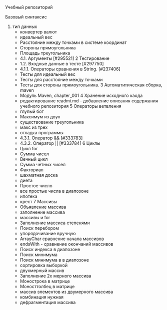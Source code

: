Учебный репозиторий

Базовый синтаксис

1. тип данных
    * конвертер валют
    * идеальный вес
    * Расстояние между точками в системе координат
    * Стороны прямоугольника
    * Площадь треугольника 
    * 4.1. Аргументы [#295521]
2 Тестирование
    * 1.2. Входные данные в тесте [#297750]
    * 4.1.1. Операторы сравнения в String. [#237406] 
    * Тесты для идеальный вес
    * Тесты для расстояние между точками
    * Тесты для стороны прямоугольника.
3 Автоматитическая сборка, maven
    * Модуль Maven, chapter_001
4 Хранение исходного каода
    * редактирование readmi.md - добавление описания содержания учебного репозитория
5 Операторы ветвления
    * глупый бот
    * Максимум из двух
    * существование треугольника
    * макс из трех
    * отладка программы
    * 4.3.1. Оператор && [#333783]
    * 4.3.2. Оператор || [#333784]
6  Циклы
    * Цикл for
    * Сумма чисел
    * Вечный цикл
    *  Сумма четных чисел
    * Факториал
    * шахматная доска
    * диета
    * Простое число
    * все простые числа в диапозоне
    * ипотека 
    * крест
7   Массивы
    * Объявление массива
    * заполнение массива
    * массивы и for
    * Заполнение массиса степенями
    * Поиск перебором
    * упорядочивание вручную
    * ArrayChar сравнение начала массивов
    * endsWith - сравнение окончаний массивов
    * Поиск индекса в диапозоне
    * Поиск минимума
    * Поиск минимума в в диапозоне 
    * сортировка выборкой
    * двухмерный массив
    * Заполнение 2х мерного массива
    * Монострока в матрице
    * Моносттолбец в матрице
    * массив элементов из двумерного массива
    * комбинация нужная
    * дефрагментация массива